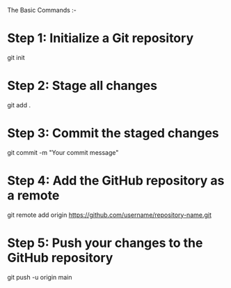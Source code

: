 <!-- 13th Question - Basic Git Commands: Explain the steps and Git commands to initialize a repository, make a commit, and push the code to GitHub -->

The Basic Commands :-

# Step 1: Initialize a Git repository

git init

# Step 2: Stage all changes

git add .

# Step 3: Commit the staged changes

git commit -m "Your commit message"

# Step 4: Add the GitHub repository as a remote

git remote add origin https://github.com/username/repository-name.git

# Step 5: Push your changes to the GitHub repository

git push -u origin main
